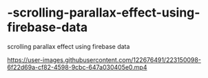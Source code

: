 # -scrolling-parallax-effect-using-firebase-data
 scrolling parallax effect using firebase data


https://user-images.githubusercontent.com/122676491/223150098-6f22d69a-cf82-4598-9cbc-647a030405e0.mp4

